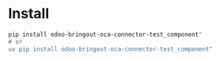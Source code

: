 # Install

```bash
pip install odoo-bringout-oca-connector-test_component"
# or
uv pip install odoo-bringout-oca-connector-test_component"
```

